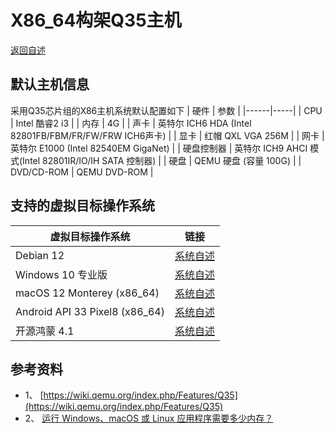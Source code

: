 # X86_64构架Q35主机
  [返回自述](https://github.com/david921518/qkd-app/blob/master/README.md)
  
## 默认主机信息
 采用Q35芯片组的X86主机系统默认配置如下
| 硬件 | 参数 |
|------|-----|
| CPU | Intel 酷睿2 i3 |
| 内存 | 4G |
| 声卡 | 英特尔 ICH6 HDA (Intel 82801FB/FBM/FR/FW/FRW ICH6声卡) |
| 显卡 | 红帽 QXL VGA 256M |
| 网卡 | 英特尔 E1000 (Intel 82540EM GigaNet) |
| 硬盘控制器 | 英特尔 ICH9 AHCI 模式(Intel 82801IR/IO/IH SATA 控制器) |
| 硬盘 | QEMU 硬盘 (容量 100G) |
| DVD/CD-ROM | QEMU DVD-ROM |

## 支持的虚拟目标操作系统
| 虚拟目标操作系统 | 链接 |
|-----------------|-----|
| Debian 12 | [系统自述](https://github.com/david921518/qkd-app/blob/master/doc/GuestOS_Debian12_amd64.md) |
| Windows 10 专业版 | [系统自述](https://github.com/david921518/qkd-app/blob/master/doc/GuestOS_Windows10_Pro_x64.md) |
| macOS 12 Monterey (x86_64) | [系统自述](https://github.com/david921518/qkd-app/blob/master/doc/GuestOS_macOS12_Monterey_x86_64.md) |
| Android API 33 Pixel8 (x86_64) | [系统自述](https://github.com/david921518/qkd-app/blob/master/doc/GuestOS_Android_API_33_Pixel8_x86_64.md) |
| 开源鸿蒙 4.1 | [系统自述](https://github.com/david921518/qkd-app/blob/master/doc/GuestOS_OHOS4_amd64.md) |

## 参考资料
- 1、 [https://wiki.qemu.org/index.php/Features/Q35](https://wiki.qemu.org/index.php/Features/Q35)
- 2、 [运行 Windows、macOS 或 Linux 应用程序需要多少内存？](https://www.kingston.com.cn/cn/blog/pc-performance/memory-assessor)
